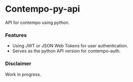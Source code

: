 # Contempo-py-api
API for contempo using python.


### Features
- Using JWT or JSON Web Tokens for user authentication.
- Serves as the python API version for contempo-auth.

### Disclaimer
Work in progress.
